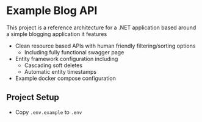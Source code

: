 ﻿# Example Blog API
This project is a reference architecture for a .NET application based around a simple blogging application it features
- Clean resource based APIs with human friendly filtering/sorting options
  - Including fully functional swagger page
- Entity framework configuration including
  - Cascading soft deletes
  - Automatic entity timestamps
- Example docker compose configuration

## Project Setup
- Copy `.env.example` to `.env`
